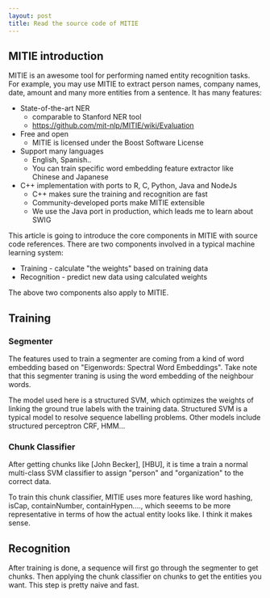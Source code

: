 ```yaml
---
layout: post
title: Read the source code of MITIE
---
```

## MITIE introduction
MITIE is an awesome tool for performing named entity recognition tasks. For example, you may use MITIE to extract person names, company names, date, amount and many more entities from a sentence. It has many features:

* State-of-the-art NER
    * comparable to Stanford NER tool
    * https://github.com/mit-nlp/MITIE/wiki/Evaluation
* Free and open
    * MITIE is licensed under the Boost Software License 
* Support many languages
    * English, Spanish..
    * You can train specific word embedding feature extractor like Chinese and Japanese
* C++ implementation with ports to R, C, Python, Java and NodeJs
    * C++ makes sure the training and recognition are fast
    * Community-developed ports make MITIE extensible
    * We use the Java port in production, which leads me to learn about SWIG

This article is going to introduce the core components in MITIE with source code references. There are two components involved in a typical machine learning system:

* Training - calculate "the weights" based on training data
* Recognition - predict new data using calculated weights 

The above two components also apply to MITIE. 


## Training

### Segmenter
The features used to train a segmenter are coming from a kind of word embedding based on "Eigenwords: Spectral Word Embeddings". Take note that this segmenter traning is using the word embedding of the neighbour words. 

The model used here is a structured SVM, which optimizes the weights of linking the ground true labels with the training data. Structured SVM is a typical model to resolve sequence labelling problems. Other models include structured perceptron CRF, HMM...

### Chunk Classifier
After getting chunks like [John Becker], [HBU], it is time a train a normal multi-class SVM classifier to assign "person" and "organization" to the correct data.

To train this chunk classifier, MITIE uses more features like word hashing, isCap, containNumber, containHypen...., which seeems to be more representative in terms of how the actual entity looks like. I think it makes sense.


## Recognition
After training is done, a sequence will first go through the segmenter to get chunks. Then applying the chunk classifier on chunks to get the entities you want. This step is pretty naive and fast.


